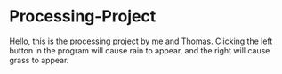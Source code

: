 # Processing-Project
Hello, this is the processing project by me and Thomas. 
Clicking the left button in the program will cause rain to appear, and the right will cause grass to appear.
